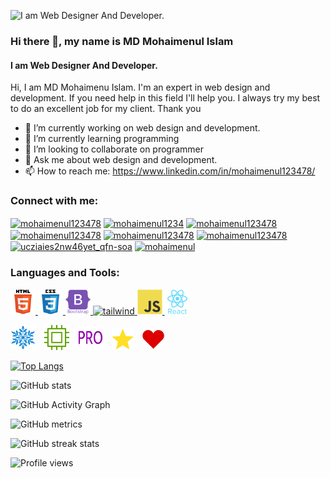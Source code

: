 ![I am Web Designer And Developer.](https://www.springboard.com/blog/wp-content/uploads/2018/11/Best-Programming-Languages-for-AI-2021-Project-Guide-scaled-768x384.jpg)
### Hi there 👋, my name is MD Mohaimenul Islam
#### I am Web Designer And Developer.

Hi,
I am MD Mohaimenu Islam.
I'm an expert in web design and development. If you need help in this field I'll help you.
I always try my best to do an excellent job for my client.
Thank you

 

- 🔭 I’m currently working on web design and development. 
- 🌱 I’m currently learning programming 
- 👯 I’m looking to collaborate on  programmer 
- 💬 Ask me about web design and development. 
- 📫 How to reach me: https://www.linkedin.com/in/mohaimenul123478/ 

<h3 align="left">Connect with me:</h3>
<p align="left">
<a href="https://codepen.io/mohaimenul123478" target="blank"><img align="center" src="https://raw.githubusercontent.com/rahuldkjain/github-profile-readme-generator/master/src/images/icons/Social/codepen.svg" alt="mohaimenul123478" height="30" width="40" /></a>
<a href="https://twitter.com/mohaimenul1234" target="blank"><img align="center" src="https://raw.githubusercontent.com/rahuldkjain/github-profile-readme-generator/master/src/images/icons/Social/twitter.svg" alt="mohaimenul1234" height="30" width="40" /></a>
<a href="https://linkedin.com/in/mohaimenul123478" target="blank"><img align="center" src="https://raw.githubusercontent.com/rahuldkjain/github-profile-readme-generator/master/src/images/icons/Social/linked-in-alt.svg" alt="mohaimenul123478" height="30" width="40" /></a>
<a href="https://fb.com/mohaimenul123478" target="blank"><img align="center" src="https://raw.githubusercontent.com/rahuldkjain/github-profile-readme-generator/master/src/images/icons/Social/facebook.svg" alt="mohaimenul123478" height="30" width="40" /></a>
<a href="https://instagram.com/mohaimenul123478" target="blank"><img align="center" src="https://raw.githubusercontent.com/rahuldkjain/github-profile-readme-generator/master/src/images/icons/Social/instagram.svg" alt="mohaimenul123478" height="30" width="40" /></a>
<a href="https://dribbble.com/mohaimenul123478" target="blank"><img align="center" src="https://raw.githubusercontent.com/rahuldkjain/github-profile-readme-generator/master/src/images/icons/Social/dribbble.svg" alt="mohaimenul123478" height="30" width="40" /></a>
<a href="https://www.youtube.com/c/ucziaies2nw46yet_qfn-soa" target="blank"><img align="center" src="https://raw.githubusercontent.com/rahuldkjain/github-profile-readme-generator/master/src/images/icons/Social/youtube.svg" alt="ucziaies2nw46yet_qfn-soa" height="30" width="40" /></a>
<a href="https://www.leetcode.com/mohaimenul" target="blank"><img align="center" src="https://raw.githubusercontent.com/rahuldkjain/github-profile-readme-generator/master/src/images/icons/Social/leet-code.svg" alt="mohaimenul" height="30" width="40" /></a>
</p>

<h3 align="left">Languages and Tools:</h3>
<p align="left">
 <a href="https://www.w3.org/html/" target="_blank" rel="noreferrer"> <img src="https://raw.githubusercontent.com/devicons/devicon/master/icons/html5/html5-original-wordmark.svg" alt="html5" width="40" height="40"/> </a>
 <a href="https://www.w3schools.com/css/" target="_blank" rel="noreferrer"> <img src="https://raw.githubusercontent.com/devicons/devicon/master/icons/css3/css3-original-wordmark.svg" alt="css3" width="40" height="40"/> </a>
 <a href="https://getbootstrap.com" target="_blank" rel="noreferrer"> <img src="https://raw.githubusercontent.com/devicons/devicon/master/icons/bootstrap/bootstrap-plain-wordmark.svg" alt="bootstrap" width="40" height="40"/> </a> 
 <a href="https://tailwindcss.com/" target="_blank" rel="noreferrer"> <img src="https://www.vectorlogo.zone/logos/tailwindcss/tailwindcss-icon.svg" alt="tailwind" width="40" height="40"/> </a>
   <a href="https://developer.mozilla.org/en-US/docs/Web/JavaScript" target="_blank" rel="noreferrer"> <img src="https://raw.githubusercontent.com/devicons/devicon/master/icons/javascript/javascript-original.svg" alt="javascript" width="40" height="40"/> </a>
  <a href="https://reactjs.org/" target="_blank" rel="noreferrer"> <img src="https://raw.githubusercontent.com/devicons/devicon/master/icons/react/react-original-wordmark.svg" alt="react" width="40" height="40"/> </a>
</p>

 

<a href='https://archiveprogram.github.com/'><img src='https://raw.githubusercontent.com/acervenky/animated-github-badges/master/assets/acbadge.gif' width='40' height='40'></a> <a href='https://docs.github.com/en/developers'><img src='https://raw.githubusercontent.com/acervenky/animated-github-badges/master/assets/devbadge.gif' width='40' height='40'></a> <a href='https://github.com/pricing'><img src='https://raw.githubusercontent.com/acervenky/animated-github-badges/master/assets/pro.gif' width='40' height='40'></a> <a href='https://stars.github.com/'><img src='https://raw.githubusercontent.com/acervenky/animated-github-badges/master/assets/starbadge.gif' width='35' height='35'></a> <a href='https://docs.github.com/en/github/supporting-the-open-source-community-with-github-sponsors'><img src='https://raw.githubusercontent.com/acervenky/animated-github-badges/master/assets/sponsorbadge.gif' width='35' height='35'></a> 

[![Top Langs](https://github-readme-stats.vercel.app/api/top-langs/?username=mohaimenul123478)](https://github.com/anuraghazra/github-readme-stats)

![GitHub stats](https://github-readme-stats.vercel.app/api?username=mohaimenul123478&show_icons=true&count_private=true)  

![GitHub Activity Graph](https://activity-graph.herokuapp.com/graph?username=mohaimenul123478)  

![GitHub metrics](https://metrics.lecoq.io/mohaimenul123478)  

![GitHub streak stats](https://github-readme-streak-stats.herokuapp.com/?user=mohaimenul123478)  

![Profile views](https://gpvc.arturio.dev/mohaimenul123478)  
